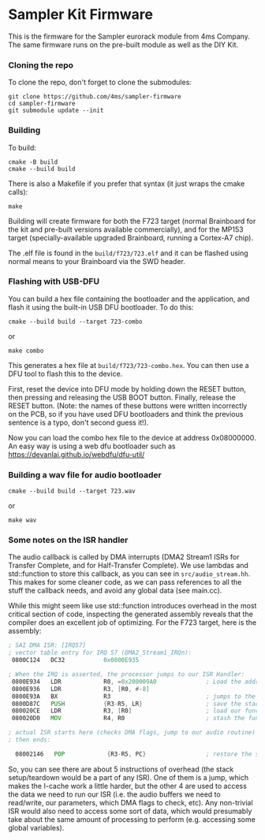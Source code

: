 # Sampler Kit Firmware ##

This is the firmware for the Sampler eurorack module from 4ms Company.
The same firmware runs on the pre-built module as well as the DIY Kit.

### Cloning the repo

To clone the repo, don't forget to clone the submodules:

```
git clone https://github.com/4ms/sampler-firmware
cd sampler-firmware
git submodule update --init
```

### Building

To build:

```
cmake -B build
cmake --build build
```

There is also a Makefile if you prefer that syntax (it just wraps the cmake calls):

```
make
```

Building will create firmware for both the F723 target (normal Brainboard for the kit and pre-built versions available commercially), and for the MP153 target (specially-available upgraded Brainboard, running a Cortex-A7 chip).

The .elf file is found in the `build/f723/723.elf` and it can be flashed using normal means to your Brainboard via the SWD header.

### Flashing with USB-DFU

You can build a hex file containing the bootloader and the application, and flash it using the built-in USB DFU bootloader. To do this:

```
cmake --build build --target 723-combo
```

or

```
make combo
```

This generates a hex file at `build/f723/723-combo.hex`. You can then use a DFU tool to flash this to the device. 

First, reset the device into DFU mode by holding down the RESET button, then pressing and releasing the USB BOOT button. Finally, release the RESET button. (Note: the names of these buttons were written incorrectly on the PCB, so if you have used DFU bootloaders and think the previous sentence is a typo, don't second guess it!).

Now you can load the combo hex file to the device at address 0x08000000. An easy way is using a web dfu bootloader such as https://devanlai.github.io/webdfu/dfu-util/


### Building a wav file for audio bootloader

```
cmake --build build --target 723.wav
```

or 

```
make wav
```


### Some notes on the ISR handler

The audio callback is called by DMA interrupts (DMA2 Stream1 ISRs for Transfer Complete, and for Half-Transfer Complete).
We use lambdas and std::function to store this callback, as you can see in `src/audio_stream.hh`. This makes for some
cleaner code, as we can pass references to all the stuff the callback needs, and avoid any global data (see main.cc).

While this might seem like use std::function introduces overhead in the most critical section
of code, inspecting the generated assembly reveals that the compiler does an
excellent job of optimizing. For the F723 target, here is the assembly:


```asm
; SAI DMA ISR: [IRQ57]
; vector table entry for IRQ 57 (DMA2_Stream1_IRQn):
 0800C124   DC32           0x0800E935

; When the IRQ is asserted, the processor jumps to our ISR Handler:
 0800E934   LDR            R0, =0x200009A0              ; Load the address of our function object 
 0800E936   LDR            R3, [R0, #-8]
 0800E93A   BX             R3							; jumps to the function object at 0x0800D87C
 0800D87C   PUSH           {R3-R5, LR}                  ; save the stack (ISRs normally have to do this)
 080020CE   LDR            R3, [R0]                     ; load our function object to R3 (this contains the state and context we use in the ISR)
 080020D0   MOV            R4, R0                       ; stash the function object address for later use

; actual ISR starts here (checks DMA flags, jump to our audio routine)
; then ends:

  08002146   POP            {R3-R5, PC}                 ; restore the stack and return to normal execution
 ```

 So, you can see there are about 5 instructions of overhead (the stack setup/teardown would be a part of any ISR). 
 One of them is a jump, which makes the I-cache work a little harder, but the other 4 are used to access the data
 we need to run our ISR (i.e. the audio buffers we need to read/write, our parameters, which DMA flags to check, etc).
 Any non-trivial ISR would also need to access some sort of data, which would presumably take about the same amount
 of processing to perform (e.g. accessing some global variables).



